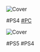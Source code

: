 <!--

<details>
<summary>layout: page
title: "Horizon"
permalink: https://jeuxsf.github.io/JSF/sony/horizon/

</details>
  
#### hidden field with metadata

-->

![Cover](https://www.mobygames.com/images/covers/l/382820-horizon-zero-dawn-playstation-4-front-cover.png)

#PS4 [#PC]()

![Cover](https://www.mobygames.com/images/covers/l/791314-horizon-ii-forbidden-west-playstation-4-front-cover.jpg)

#PS5 #PS4
